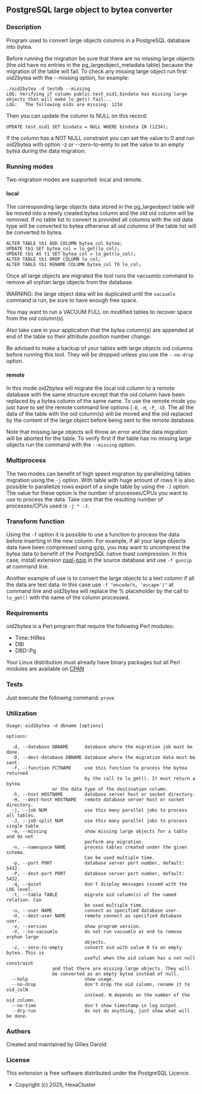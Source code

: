 ## PostgreSQL large object to bytea converter

### Description

Program used to convert large objects columns in a PostgreSQL database into
bytea.

Before running the migration be sure that there are no missing large objects
(the oid have no entries in the pg_largeobject_metadata table) because the
migration of the table will fail. To check any missing large object run first
oid2bytea with the --missing option, for example:

    ./oid2bytea -d testdb --missing
    LOG: Verifying if column public.test_oid1.bindata has missing large objects that will make lo_get() fail...
    LOG:   The following oids are missing: 1234

Then you can update the column to NULL on this record:

    UPDATE test_oid1 SET bindata = NULL WHERE bindata IN (1234);

If the column has a NOT NULL constraint you can set the value to 0 and run
oid2bytea with option -z or --zero-to-emty to set the value to an empty bytea
during the data migration.

### Running modes

Two migration modes are supported: local and remote.

#### local

The corresponding large objects data stored in the pg_largeobject table
will be moved into a newly created bytea column and the old oid column will be
removed. If no table list to convert is provided all columns with the oid data
type will be converted to bytea otherwise all oid columns of the table list
will be converted to bytea. 
```
ALTER TABLE tb1 ADD COLUMN bytea_col bytea;
UPDATE tb1 SET bytea_col = lo_get(lo_col);
UPDATE tb1 AS t1 SET bytea_col = lo_get(lo_col);
ALTER TABLE tb1 DROP COLUMN lo_col;
ALTER TABLE tb1 RENAME COLUMN bytea_col TO lo_col;
```
Once all large objects are migrated the tool runs the vacuumlo command to
remove all orphan large objects from the database.

WARNING: the large object data will be duplicated until the `vacuumlo` command
is run, be sure to have enough free space.

You may want to run a VACUUM FULL on modified tables to recover space from
the oid column(s).

Also take care in your application that the bytea column(s) are appended at end
of the table so their attribute position number change.

Be advised to make a backup of your tables with large objects oid columns before
running this tool. They will be dropped unless you use the `--no-drop` option.

#### remote

In this mode oid2bytea will migrate the local oid column to a remote database
with the same structure except that the oid column have been replaced by a bytea
column of the same name. To use the remote mode you just have to set the remote
command line options (`-D`, `-H`, `-P`, `-U`). The all the data of the table with the oid
column(s) will be moved and the oid replaced by the content of the large object
before being sent to the remote database.

Note that missing large objects will throw an error and the data migration will
be aborted for the table. To verify first if the table has no missing large
objects run the command with the `--missing` option.

### Multiprocess

The two modes can benefit of high speed migration by parallelizing tables
migration using the `-j` option. With table with huge amount of rows it is also
possible to parallelize rows export of a single table by using the `-J` option.
The value for these option is the number of processes/CPUs you want to use to
process the data.  Take care that the resulting number of processes/CPUs used
is `-j * -J`.

### Transform function

Using the `-f` option it is possible to use a function to process the data before
inserting in the new column. For example, if all your large objects data have
been compressed using gzip, you may want to uncompress the bytea data to benefit
of the PostgreSQL native toast compression. In this case, install extension
[psql-gzip](https://github.com/pramsey/pgsql-gzip) in the source database and
use `-f gunzip` at command line.

Another example of use is to convert the large objects to a text column if all
the data are text data. In this case use `-f "encode(%, 'escape')"` at command
line and oid2bytea will replace the % placeholder by the call to `lo_get()` with
the name of the column processed.

### Requirements

oid2bytea is a Perl program that require the following Perl modules:

- Time::HiRes
- DBI
- DBD::Pg

Your Linux distribution must already have binary packages but all Perl modules
are available on [CPAN](https://www.cpan.org/)

### Tests

Just execute the following command: `prove`

### Utilization

```
Usage: oid2bytea -d dbname [options]

options:

  -d, --database DBNAME      database where the migration job must be done.
  -D, --dest-database DBNAME database where the migration data must be sent.
  -f, --function FCTNAME     use this function to process the bytea returned
                             by the call to lo_get(). It must return a bytea
			     or the data type of the destination column.
  -h, --host HOSTNAME        database server host or socket directory.
  -H, --dest-host HOSTNAME   remote database server host or socket directory.
  -j, --job NUM              use this many parallel jobs to process all tables.
  -J, --job-split NUM        use this many parallel jobs to process single table
  -m, --missing              show missing large objects for a table and do not
                             perform any migration.
  -n, --namespace NAME       process tables created under the given schema.
                             Can be used multiple time.
  -p, --port PORT            database server port number, default: 5432.
  -P, --dest-port PORT       database server port number, default: 5432.
  -q, --quiet                don't display messages issued with the LOG level.
  -t, --table TABLE          migrate oid column(s) of the named relation. Can
                             be used multiple time.
  -u, --user NAME            connect as specified database user.
  -U, --dest-user NAME       remote connect as specified database user.
  -v, --version              show program version.
  -V, --no-vacuumlo          do not run vacuumlo at end to remove orphan large
                             objects.
  -z, --zero-to-empty        convert oid with value 0 to an empty bytea. This is
                             useful when the oid column has a not null constraint
			     and that there are missing large objects. They will
			     be converted as en empty bytea instead of null.
  --help                     show usage.
  --no-drop                  don't drop the oid column, rename it to oid_colN
                             instead. N depends on the number of the oid column.
  --no-time                  don't show timestamp in log output.
  --dry-run                  do not do anything, just show what will be done.
```

### Authors

Created and maintained by Gilles Darold

### License

This extension is free software distributed under the PostgreSQL Licence.

- Copyright (c) 2025, HexaCluster

